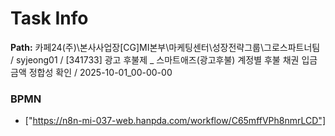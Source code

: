 # Task Info

**Path:** 카페24(주)\본사사업장\[CG]MI본부\마케팅센터\성장전략그룹\그로스파트너팀 / syjeong01 / [341733] 광고 후불제 _ 스마트애즈(광고후불) 계정별 후불 채권 입금 금액 정합성 확인 / 2025-10-01_00-00-00

### BPMN
- ["https://n8n-mi-037-web.hanpda.com/workflow/C65mffVPh8nmrLCD"]

